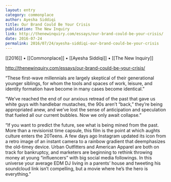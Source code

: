 ```yaml
---
layout: entry
category: commonplace
author: Ayesha Siddiqi
title: Our Brand Could Be Your Crisis
publication: The New Inquiry
link: http://thenewinquiry.com/essays/our-brand-could-be-your-crisis/
date: 2016-07-24
permalink: 2016/07/24/ayesha-siddiqi-our-brand-could-be-your-crisis
---
```


[[2016]] • [[Commonplace]] • [[Ayesha Siddiqi]] • [[The New Inquiry]]

http://thenewinquiry.com/essays/our-brand-could-be-your-crisis/

“These first-wave millennials are largely skeptical of their generational younger siblings, for whom the tools and spaces of work, leisure, and identity formation have become in many cases become identical.”

“We’ve reached the end of our anxious retread of the past that gave us white guys with handlebar mustaches, the 90s aren’t “back,” they’re being appropriated anew, and we’ve lost the sense of anticipation and speculation that fueled all our current bubbles. Now we only await collapse.”

“If you want to predict the future, see what is being mined from the past. More than a revisionist time capsule, this film is the point at which aughts culture enters the 20Teens. A few days ago Instagram updated its icon from a retro image of an instant camera to a rainbow gradient that deemphasizes the old-timey device. Urban Outfitters and American Apparel are both on track for bankruptcy, and marketers are beginning to rethink throwing money at young “influencers” with big social media followings. In this universe your average EDM DJ living in a parents’ house and tweeting his soundcloud link isn’t compelling, but a movie where he’s the hero is everything.”
